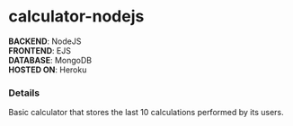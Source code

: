 # calculator-nodejs


**BACKEND**: NodeJS <br/>
**FRONTEND**: EJS <br/>
**DATABASE**: MongoDB <br/>
**HOSTED ON**: Heroku <br/>

### Details
Basic calculator that stores the last 10 calculations performed by its users.
